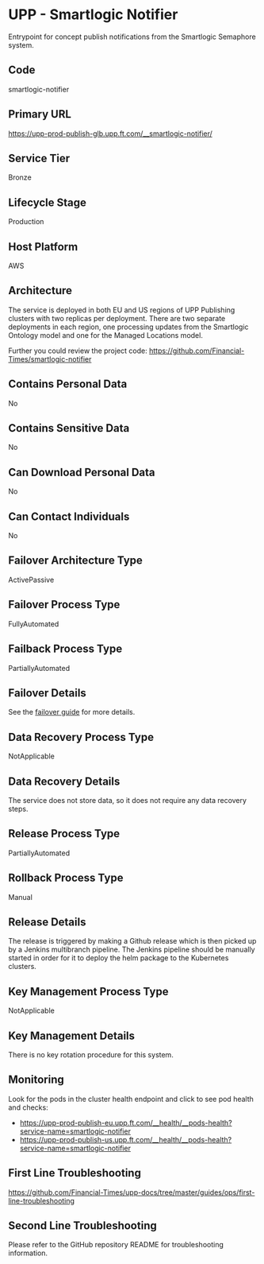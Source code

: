 <!--
    Written in the format prescribed by https://github.com/Financial-Times/runbook.md.
    Any future edits should abide by this format.
-->
# UPP - Smartlogic Notifier

Entrypoint for concept publish notifications from the Smartlogic Semaphore system.

## Code

smartlogic-notifier

## Primary URL

https://upp-prod-publish-glb.upp.ft.com/__smartlogic-notifier/

## Service Tier

Bronze

## Lifecycle Stage

Production

## Host Platform

AWS

## Architecture

The service is deployed in both EU and US regions of UPP Publishing clusters with two replicas per deployment.
There are two separate deployments in each region, one processing updates from the Smartlogic Ontology model and one for the Managed Locations model.

Further you could review the project code: <https://github.com/Financial-Times/smartlogic-notifier>

## Contains Personal Data

No

## Contains Sensitive Data

No

## Can Download Personal Data

No

## Can Contact Individuals

No

## Failover Architecture Type

ActivePassive

## Failover Process Type

FullyAutomated

## Failback Process Type

PartiallyAutomated

## Failover Details

See the [failover guide](https://github.com/Financial-Times/upp-docs/tree/master/failover-guides/publishing-cluster) for more details.

## Data Recovery Process Type

NotApplicable

## Data Recovery Details

The service does not store data, so it does not require any data recovery steps.

## Release Process Type

PartiallyAutomated

## Rollback Process Type

Manual

## Release Details

The release is triggered by making a Github release which is then picked up by a Jenkins multibranch pipeline. The Jenkins pipeline should be manually started in order for it to deploy the helm package to the Kubernetes clusters.

<!-- Placeholder - remove HTML comment markers to activate
## Heroku Pipeline Name
Enter descriptive text satisfying the following:
This is the name of the Heroku pipeline for this system. If you don't have a pipeline, this is the name of the app in Heroku. A pipeline is a group of Heroku apps that share the same codebase where each app in a pipeline represents the different stages in a continuous delivery workflow, i.e. staging, production.

...or delete this placeholder if not applicable to this system
-->

## Key Management Process Type

NotApplicable

## Key Management Details

There is no key rotation procedure for this system.

## Monitoring

Look for the pods in the cluster health endpoint and click to see pod health and checks:

*   <https://upp-prod-publish-eu.upp.ft.com/__health/__pods-health?service-name=smartlogic-notifier>
*   <https://upp-prod-publish-us.upp.ft.com/__health/__pods-health?service-name=smartlogic-notifier>

## First Line Troubleshooting

<https://github.com/Financial-Times/upp-docs/tree/master/guides/ops/first-line-troubleshooting>

## Second Line Troubleshooting

Please refer to the GitHub repository README for troubleshooting information.